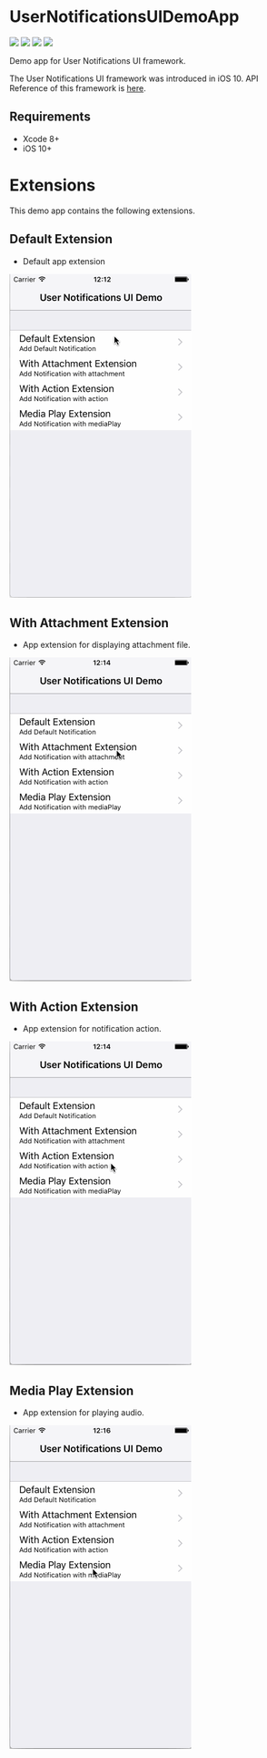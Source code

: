 # UserNotificationsUIDemoApp
[![](https://img.shields.io/badge/platform-iOS-brightgreen.svg)](https://developer.apple.com/iphone/index.action) [![](https://img.shields.io/badge/language-swift-orange.svg)](https://developer.apple.com/swift) [![](https://badges.frapsoft.com/os/mit/mit.svg?v=102)](https://mit-license.org/) [![](https://img.shields.io/badge/twitter-%40shingohry-lightgrey.svg)](https://twitter.com/shingohry) 

Demo app for User Notifications UI framework.

The User Notifications UI framework was introduced in iOS 10. API Reference of this framework is [here](https://developer.apple.com/reference/usernotificationsui).

## Requirements
- Xcode 8+
- iOS 10+

# Extensions
This demo app contains the following extensions.

## Default Extension
- Default app extension

![](ReadmeImages/1_defaultExtension.gif)

## With Attachment Extension
- App extension for displaying attachment file.

![](ReadmeImages/2_withAttachmentExtension.gif)

## With Action Extension
- App extension for notification action.

![](ReadmeImages/3_withActionExtension.gif)

## Media Play Extension
- App extension for playing audio.

![](ReadmeImages/4_mediaPlayExtension.gif)
